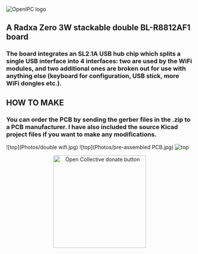 ![OpenIPC logo](https://openipc.org/assets/openipc-logo-black.svg)

## A Radxa Zero 3W stackable double BL-R8812AF1 board

### The board integrates an SL2.1A USB hub chip which splits a single USB interface into 4 interfaces: two are used by the WiFi modules, and two additional ones are broken out for use with anything else (keyboard for configuration, USB stick, more WiFi dongles etc.).

## HOW TO MAKE
### You can order the PCB by sending the gerber files in the .zip to a PCB manufacturer. I have also included the source Kicad project files if you want to make any modifications.
![top](Photos/double wifi.jpg)
![top](Photos/pre-assembled PCB.jpg)
![top](Photos/lsusb.jpg)

<p align="center">
<a href="https://opencollective.com/openipc/contribute/backer-14335/checkout" target="_blank"><img src="https://opencollective.com/webpack/donate/button@2x.png?color=blue" width="250" alt="Open Collective donate button"></a>
</p>
